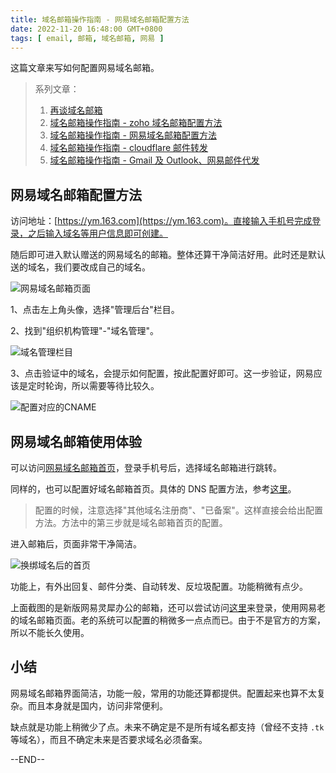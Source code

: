 ```yaml
---
title: 域名邮箱操作指南 - 网易域名邮箱配置方法
date: 2022-11-20 16:48:00 GMT+0800
tags: [ email, 邮箱, 域名邮箱, 网易 ]
---
```


这篇文章来写如何配置网易域名邮箱。

<!-- truncate -->

> 系列文章：
>
> 1. [再谈域名邮箱](/blog/2022/11/06/email)
> 2. [域名邮箱操作指南 - zoho 域名邮箱配置方法](/blog/2022/11/12/email-zoho)
> 3. [域名邮箱操作指南 - 网易域名邮箱配置方法](/blog/2022/11/20/email-netease)
> 4. [域名邮箱操作指南 - cloudflare 邮件转发](/blog/2022/11/27/email-cloudflare)
> 5. [域名邮箱操作指南 - Gmail 及 Outlook、网易邮件代发](/blog/2022/12/01/email-gmail)

## 网易域名邮箱配置方法

访问地址：[https://ym.163.com](https://ym.163.com)。直接输入手机号完成登录，之后输入域名等用户信息即可创建。

随后即可进入默认赠送的网易域名的邮箱。整体还算干净简洁好用。此时还是默认送的域名，我们要改成自己的域名。

<img src="https://cdn.nlark.com/yuque/0/2022/jpeg/86612/1668933696374-823084d7-cd17-4f28-8db3-8bd9d36a25c0.jpeg" referrerpolicy="no-referrer" alt="网易域名邮箱页面" />

1、点击左上角头像，选择"管理后台"栏目。

2、找到"组织机构管理"-"域名管理"。

<img src="https://cdn.nlark.com/yuque/0/2022/jpeg/86612/1668933720823-1c090f43-9404-4264-85af-0e0787f301ea.jpeg" referrerpolicy="no-referrer" alt="域名管理栏目" />

3、点击验证中的域名，会提示如何配置，按此配置好即可。这一步验证，网易应该是定时轮询，所以需要等待比较久。

<img src="https://cdn.nlark.com/yuque/0/2022/jpeg/86612/1668933733937-7b552bf5-eaac-49bd-9d53-06863581ed23.jpeg" referrerpolicy="no-referrer" alt="配置对应的CNAME" />

## 网易域名邮箱使用体验

可以访问[网易域名邮箱首页](https://ym.163.com)，登录手机号后，选择域名邮箱进行跳转。

同样的，也可以配置好域名邮箱首页。具体的 DNS 配置方法，参考[这里](https://qiye.163.com/help/dns.html#domain=test.com&display_domain=test.com)。

> 配置的时候，注意选择"其他域名注册商"、"已备案"。这样直接会给出配置方法。方法中的第三步就是域名邮箱首页的配置。

进入邮箱后，页面非常干净简洁。

<img src="https://cdn.nlark.com/yuque/0/2022/jpeg/86612/1668933987312-bf964e40-569a-492e-af11-9ff9fdb66a00.jpeg" referrerpolicy="no-referrer" alt="换绑域名后的首页" />

功能上，有外出回复、邮件分类、自动转发、反垃圾配置。功能稍微有点少。

上面截图的是新版网易灵犀办公的邮箱，还可以尝试访问[这里](https://mailhz.qiye.163.com)来登录，使用网易老的域名邮箱页面。老的系统可以配置的稍微多一点点而已。由于不是官方的方案，所以不能长久使用。

## 小结

网易域名邮箱界面简洁，功能一般，常用的功能还算都提供。配置起来也算不太复杂。而且本身就是国内，访问非常便利。

缺点就是功能上稍微少了点。未来不确定是不是所有域名都支持（曾经不支持 `.tk` 等域名），而且不确定未来是否要求域名必须备案。

--END--
